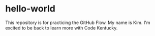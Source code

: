 # hello-world
This repository is for practicing the GitHub Flow.
My name is Kim. I'm excited to be back to learn more with Code Kentucky.
